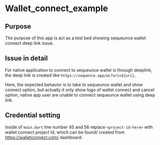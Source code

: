 # Wallet_connect_example

## Purpose
The purpose of this app is act as a test bed showing sequeunce wallet connect deep link issue.

## Issue in detail
For native application to connect to sequeunce wallet is through deeplink, the deep link is created like 
`https://sequence.app/wc?uri=${uri}`, 

Here, the expected behavior is to take to sequeunce wallet and show connect option, 
but actually it only show logo of wallet connect and cancel option, 
native app user are unable to connect sequeunce wallet using deep link.

## Credential setting 
Inside of `main.dart` line number 45 and 56 replace `<project-id-here>` with wallet connect project Id, 
which can be found/ created from https://walletconnect.com/ dashboard.

